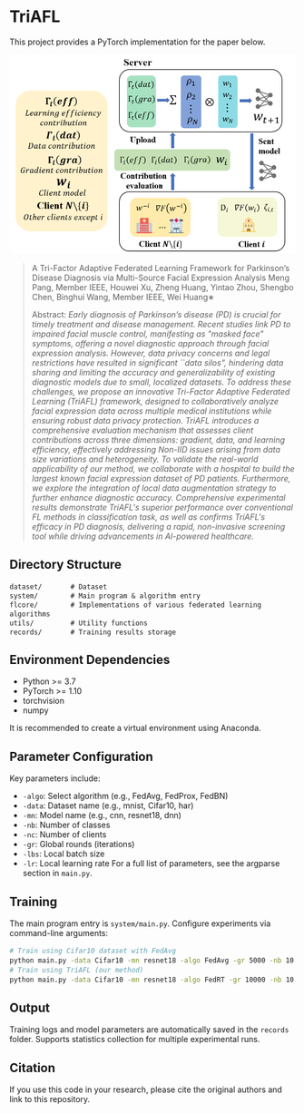 # TriAFL

This project provides a PyTorch implementation for the paper below.

![](img/workFlow.png)

> A Tri-Factor Adaptive Federated Learning Framework for Parkinson’s Disease Diagnosis via Multi-Source Facial Expression Analysis
> Meng Pang, Member IEEE, Houwei Xu, Zheng Huang, Yintao Zhou, Shengbo Chen, 
> Binghui Wang, Member IEEE, Wei Huang∗
>
> Abstract: *Early diagnosis of Parkinson’s disease (PD) is crucial for timely treatment and disease management. Recent studies link PD to impaired facial muscle control, manifesting as "masked face" symptoms, offering a novel diagnostic approach through facial expression analysis. However, data privacy concerns and legal restrictions have resulted in significant ``data silos", hindering data sharing and limiting the accuracy and generalizability of existing diagnostic models due to small, localized datasets. To address these challenges, we propose an innovative Tri-Factor Adaptive Federated Learning (TriAFL) framework, designed to collaboratively analyze facial expression data across multiple medical institutions while ensuring robust data privacy protection.*
> *TriAFL introduces a comprehensive evaluation mechanism that assesses client contributions across three dimensions: gradient, data, and learning efficiency, effectively addressing Non-IID issues arising from data size variations and heterogeneity. To validate the real-world applicability of our method, we collaborate with a hospital to build the largest known facial expression dataset of PD patients. Furthermore, we explore the integration of local data augmentation strategy to further enhance diagnostic accuracy. Comprehensive experimental results demonstrate TriAFL's superior performance over conventional FL methods in classification task, as well as confirms TriAFL's efficacy in PD diagnosis, delivering a rapid, non-invasive screening tool while driving advancements in AI-powered healthcare.*

## Directory Structure

```
dataset/       # Dataset
system/        # Main program & algorithm entry
flcore/        # Implementations of various federated learning algorithms
utils/         # Utility functions
records/       # Training results storage
```

## Environment Dependencies

- Python >= 3.7
- PyTorch >= 1.10
- torchvision
- numpy

It is recommended to create a virtual environment using Anaconda.

## Parameter Configuration

Key parameters include:

- `-algo`: Select algorithm (e.g., FedAvg, FedProx, FedBN)
- `-data`: Dataset name (e.g., mnist, Cifar10, har)
- `-mn`: Model name (e.g., cnn, resnet18, dnn)
- `-nb`: Number of classes
- `-nc`: Number of clients
- `-gr`: Global rounds (iterations)
- `-lbs`: Local batch size
- `-lr`: Local learning rate
  For a full list of parameters, see the argparse section in `main.py`.

## Training

The main program entry is `system/main.py`. Configure experiments via command-line arguments:

```bash
# Train using Cifar10 dataset with FedAvg
python main.py -data Cifar10 -mn resnet18 -algo FedAvg -gr 5000 -nb 10 -nc 20 -lbs 64 -eg 20 -lr 0.1
# Train using TriAFL (our method)
python main.py -data Cifar10 -mn resnet18 -algo FedRT -gr 10000 -nb 10 -nc 20 -lbs 64 -ww 2 -locs 1 -eg 5 -lr 0.05
```

## Output

Training logs and model parameters are automatically saved in the `records` folder. Supports statistics collection for multiple experimental runs.

## Citation

If you use this code in your research, please cite the original authors and link to this repository.


